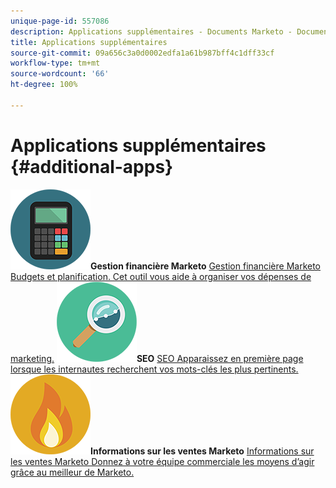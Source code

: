 ```yaml
---
unique-page-id: 557086
description: Applications supplémentaires - Documents Marketo - Documentation du produit
title: Applications supplémentaires
source-git-commit: 09a656c3a0d0002edfa1a61b987bff4c1dff33cf
workflow-type: tm+mt
source-wordcount: '66'
ht-degree: 100%

---
```



# Applications supplémentaires {#additional-apps}

**![Gestion financière Marketo](assets/office-09.png)Gestion financière Marketo** [Gestion financière Marketo Budgets et planification. Cet outil vous aide à organiser vos dépenses de marketing.](https://docs.marketo.com/display/DOCS/Marketo+Financial+Management)     **![SEO](assets/seo-15.png)SEO** [SEO Apparaissez en première page lorsque les internautes recherchent vos mots-clés les plus pertinents.](https://docs.marketo.com/display/DOCS/SEO)     **![Informations sur les ventes Marketo](assets/alerts-10.png)Informations sur les ventes Marketo** [Informations sur les ventes Marketo Donnez à votre équipe commerciale les moyens d’agir grâce au meilleur de Marketo.](https://docs.marketo.com/display/DOCS/Marketo+Sales+Insight)
